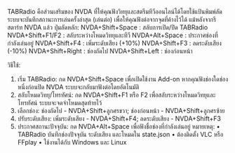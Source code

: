 
TABRadio คือส่วนเสริมของ NVDA ที่ให้คุณฟังวิทยุและสตรีมทีวีออนไลน์ได้โดยใช้แป้นพิมพ์ลัด ระบบจะบันทึกสถานะการเล่นครั้งล่าสุด (เล่นต่อ) เพื่อให้คุณฟังต่อจากจุดที่ค้างไว้ได้ แม้หลังจากรีสตาร์ท NVDA แล้ว
ปุ่มลัดหลัก:
NVDA+Shift+Space : สลับการเปิด/ปิด TABRadio
NVDA+Shift+F1/F2 : สลับระหว่างโหมดวิทยุและทีวี
NVDA+Alt+Space : ประกาศช่องที่กำลังเล่นอยู่
NVDA+Shift+F4 : เพิ่มระดับเสียง (+10%)
NVDA+Shift+F3 : ลดระดับเสียง (-10%)
NVDA+Shift+Right : ช่องถัดไป
NVDA+Shift+Left : ช่องก่อนหน้า
        
วิธีใช้:
1. เริ่ม TABRadio: กด NVDA+Shift+Space เพื่อเปิดใช้งาน Add-on หากคุณฟังช่องใดช่องหนึ่งก่อนปิด NVDA ระบบจะกลับมาฟังต่อโดยอัตโนมัติ
2. สลับโหมดวิทยุ/โทรทัศน์: กด NVDA+Shift+F1 หรือ F2 เพื่อสลับระหว่างโหมดวิทยุและโทรทัศน์ ระบบจะจดจำโหมดสุดท้ายไว้
3. เลือกช่อง: ช่องถัดไป - NVDA+Shift+ลูกศรขวา; ช่องก่อนหน้า - NVDA+Shift+ลูกศรซ้าย
4. ปรับระดับเสียง: เพิ่มระดับเสียง - NVDA+Shift+F4; ลดระดับเสียง - NVDA+Shift+F3
5. ประกาศสถานะปัจจุบัน: กด NVDA+Alt+Space เพื่อฟังชื่อช่องที่กำลังเล่นอยู่
หมายเหตุ:
• TABRadio บันทึกช่องปัจจุบัน ระดับเสียง และโหมดใน state.json
• ต้องติดตั้ง VLC หรือ FFplay
• ใช้งานได้กับ Windows และ Linux
